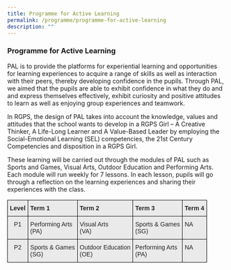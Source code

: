 ```yaml
---
title: Programme for Active Learning
permalink: /programme/programme-for-active-learning
description: ""
---
```

### Programme for Active Learning

PAL is to provide the platforms for experiential learning and opportunities for learning experiences to acquire a range of skills as well as interaction with their peers, thereby developing confidence in the pupils. Through PAL, we aimed that the pupils are able to exhibit confidence in what they do and and express themselves effectively, exhibit curiosity and positive attitudes to learn as well as enjoying group experiences and teamwork.

In RGPS, the design of PAL takes into account the knowledge, values and attitudes that the school wants to develop in a RGPS Girl – A Creative Thinker, A Life-Long Learner and A Value-Based Leader by employing the Social-Emotional Learning (SEL) competencies, the 21st Century Competencies and disposition in a RGPS Girl.

These learning will be carried out through the modules of PAL such as Sports and Games, Visual Arts, Outdoor Education and Performing Arts. Each module will run weekly for 7 lessons. In each lesson, pupils will go through a reflection on the learning experiences and sharing their experiences with the class.

<style type="text/css">
.tg  {border-collapse:collapse;border-spacing:0;}
.tg td{border-color:black;border-style:solid;border-width:1px;font-family:Arial, sans-serif;font-size:14px;
  overflow:hidden;padding:10px 5px;word-break:normal;}
.tg th{border-color:black;border-style:solid;border-width:1px;font-family:Arial, sans-serif;font-size:14px;
  font-weight:normal;overflow:hidden;padding:10px 5px;word-break:normal;}
.tg .tg-y7qa{background-color:#EAEAEA;color:#222;text-align:left;vertical-align:top}
.tg .tg-ii8k{background-color:#EAEAEA;color:#222;text-align:center;vertical-align:top}
.tg .tg-rj1p{background-color:#EAEAEA;color:#222;font-weight:bold;text-align:left;vertical-align:top}
</style>
<table class="tg">
<thead>
  <tr>
    <th class="tg-rj1p">Level</th>
    <th class="tg-rj1p">Term 1</th>
    <th class="tg-rj1p">Term 2</th>
    <th class="tg-rj1p">Term 3</th>
    <th class="tg-rj1p">Term 4</th>
  </tr>
</thead>
<tbody>
  <tr>
    <td class="tg-ii8k">P1</td>
    <td class="tg-y7qa">Performing Arts<br>(PA)</td>
    <td class="tg-y7qa">Visual Arts<br>(VA)</td>
    <td class="tg-y7qa">Sports &amp; Games<br>(SG)</td>
    <td class="tg-y7qa">NA</td>
  </tr>
  <tr>
    <td class="tg-ii8k">P2</td>
    <td class="tg-y7qa">Sports &amp; Games<br>(SG)</td>
    <td class="tg-y7qa">Outdoor Education<br>(OE)<br></td>
    <td class="tg-y7qa">Performing Arts<br>(PA)</td>
    <td class="tg-y7qa">NA</td>
  </tr>
</tbody>
</table>
